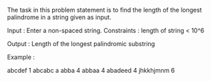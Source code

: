 The task in this problem statement is to find the length of the longest palindrome in a string given as input.

Input : 
Enter a non-spaced string.
Constraints :
length of string < 10^6

Output : 
Length of the longest palindromic substring 

Example :

abcdef
1
abcabc
a
abba
4
abbaa
4
abadeed
4
jhkkhjmnm
6
